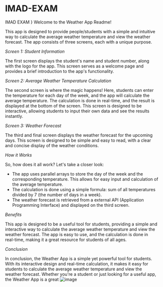 # IMAD-EXAM
IMAD EXAM
}
Welcome to the Weather App Readme!

This app is designed to provide people/students with a simple and intuitive way to calculate the average weather temperature and view the weather forecast. The app consists of three screens, each with a unique purpose.

*Screen 1: Student Information*

The first screen displays the student's name and student number, along with the logo for the app. This screen serves as a welcome page and provides a brief introduction to the app's functionality.

*Screen 2: Average Weather Temperature Calculation*

The second screen is where the magic happens! Here, students can enter the temperature for each day of the week, and the app will calculate the average temperature. The calculation is done in real-time, and the result is displayed at the bottom of the screen. This screen is designed to be interactive, allowing students to input their own data and see the results instantly.

*Screen 3: Weather Forecast*

The third and final screen displays the weather forecast for the upcoming days. This screen is designed to be simple and easy to read, with a clear and concise display of the weather conditions.

*How it Works*

So, how does it all work? Let's take a closer look:

- The app uses parallel arrays to store the day of the week and the corresponding temperature. This allows for easy input and calculation of the average temperature.
- The calculation is done using a simple formula: sum of all temperatures divided by 7 (the number of days in a week).
- The weather forecast is retrieved from a external API (Application Programming Interface) and displayed on the third screen.

*Benefits*

This app is designed to be a useful tool for students, providing a simple and interactive way to calculate the average weather temperature and view the weather forecast. The app is easy to use, and the calculation is done in real-time, making it a great resource for students of all ages.

*Conclusion*

In conclusion, the Weather App is a simple yet powerful tool for students. With its interactive design and real-time calculation, it makes it easy for students to calculate the average weather temperature and view the weather forecast. Whether you're a student or just looking for a useful app, the Weather App is a great ![image](https://github.com/ST10444782/IMAD-EXAM/assets/161002155/13413312-ddbb-41b4-ad0e-cbc0de64153c)
